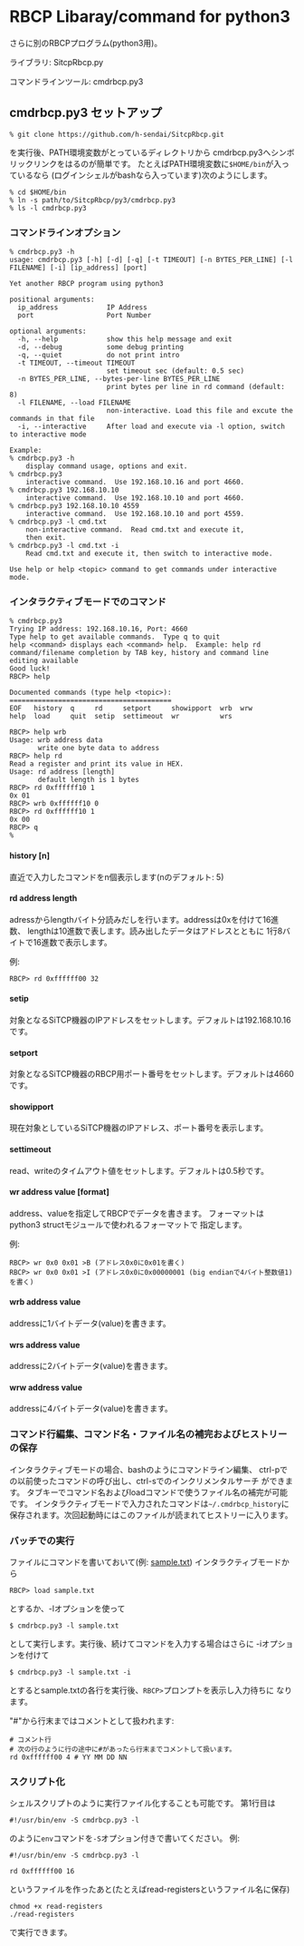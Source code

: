 # RBCP Libaray/command for python3

さらに別のRBCPプログラム(python3用)。

ライブラリ: SitcpRbcp.py

コマンドラインツール: cmdrbcp.py3

## cmdrbcp.py3 セットアップ

```
% git clone https://github.com/h-sendai/SitcpRbcp.git
```

を実行後、PATH環境変数がとっているディレクトリから
cmdrbcp.py3へシンボリックリンクをはるのが簡単です。
たとえばPATH環境変数に``$HOME/bin``が入っているなら
(ログインシェルがbashなら入っています)次のようにします。

```
% cd $HOME/bin
% ln -s path/to/SitcpRbcp/py3/cmdrbcp.py3
% ls -l cmdrbcp.py3
```

### コマンドラインオプション

```
% cmdrbcp.py3 -h
usage: cmdrbcp.py3 [-h] [-d] [-q] [-t TIMEOUT] [-n BYTES_PER_LINE] [-l FILENAME] [-i] [ip_address] [port]

Yet another RBCP program using python3

positional arguments:
  ip_address            IP Address
  port                  Port Number

optional arguments:
  -h, --help            show this help message and exit
  -d, --debug           some debug printing
  -q, --quiet           do not print intro
  -t TIMEOUT, --timeout TIMEOUT
                        set timeout sec (default: 0.5 sec)
  -n BYTES_PER_LINE, --bytes-per-line BYTES_PER_LINE
                        print bytes per line in rd command (default: 8)
  -l FILENAME, --load FILENAME
                        non-interactive. Load this file and excute the commands in that file
  -i, --interactive     After load and execute via -l option, switch to interactive mode

Example:
% cmdrbcp.py3 -h
    display command usage, options and exit.
% cmdrbcp.py3
    interactive command.  Use 192.168.10.16 and port 4660.
% cmdrbcp.py3 192.168.10.10
    interactive command.  Use 192.168.10.10 and port 4660.
% cmdrbcp.py3 192.168.10.10 4559
    interactive command.  Use 192.168.10.10 and port 4559.
% cmdrbcp.py3 -l cmd.txt
    non-interactive command.  Read cmd.txt and execute it,
    then exit.
% cmdrbcp.py3 -l cmd.txt -i
    Read cmd.txt and execute it, then switch to interactive mode.

Use help or help <topic> command to get commands under interactive mode.
```

### インタラクティブモードでのコマンド

```
% cmdrbcp.py3
Trying IP address: 192.168.10.16, Port: 4660
Type help to get available commands.  Type q to quit
help <command> displays each <command> help.  Example: help rd
command/filename completion by TAB key, history and command line editing available
Good luck!
RBCP> help

Documented commands (type help <topic>):
========================================
EOF   history  q     rd     setport     showipport  wrb  wrw
help  load     quit  setip  settimeout  wr          wrs

RBCP> help wrb
Usage: wrb address data
       write one byte data to address
RBCP> help rd
Read a register and print its value in HEX.
Usage: rd address [length]
       default length is 1 bytes
RBCP> rd 0xffffff10 1
0x 01
RBCP> wrb 0xffffff10 0
RBCP> rd 0xffffff10 1
0x 00
RBCP> q
%
```

#### history [n]

直近で入力したコマンドをn個表示します(nのデフォルト: 5)

#### rd address length

adressからlengthバイト分読みだしを行います。addressは0xを付けて16進数、
lengthは10進数で表します。読み出したデータはアドレスとともに
1行8バイトで16進数で表示します。

例:

```
RBCP> rd 0xffffff00 32
```

#### setip

対象となるSiTCP機器のIPアドレスをセットします。デフォルトは192.168.10.16です。

#### setport

対象となるSiTCP機器のRBCP用ポート番号をセットします。デフォルトは4660です。

#### showipport

現在対象としているSiTCP機器のIPアドレス、ポート番号を表示します。

#### settimeout

read、writeのタイムアウト値をセットします。デフォルトは0.5秒です。

#### wr address value [format]

address、valueを指定してRBCPでデータを書きます。
フォーマットはpython3 structモジュールで使われるフォーマットで
指定します。

例:

```
RBCP> wr 0x0 0x01 >B (アドレス0x0に0x01を書く)
RBCP> wr 0x0 0x01 >I (アドレス0x0に0x00000001 (big endianで4バイト整数値1)を書く)
```

#### wrb address value

addressに1バイトデータ(value)を書きます。

#### wrs address value

addressに2バイトデータ(value)を書きます。

#### wrw address value

addressに4バイトデータ(value)を書きます。

### コマンド行編集、コマンド名・ファイル名の補完およびヒストリーの保存

インタラクティブモードの場合、bashのようにコマンドライン編集、
ctrl-pでの以前使ったコマンドの呼び出し、ctrl-sでのインクリメンタルサーチ
ができます。
タブキーでコマンド名およびloadコマンドで使うファイル名の補完が可能です。
インタラクティブモードで入力されたコマンドは``~/.cmdrbcp_history``に
保存されます。次回起動時にはこのファイルが読まれてヒストリーに入ります。

### バッチでの実行

ファイルにコマンドを書いておいて(例: [sample.txt](sample.txt))
インタラクティブモードから
```
RBCP> load sample.txt
```
とするか、-lオプションを使って
```
$ cmdrbcp.py3 -l sample.txt
```
として実行します。実行後、続けてコマンドを入力する場合はさらに
-iオプションを付けて
```
$ cmdrbcp.py3 -l sample.txt -i
```
とするとsample.txtの各行を実行後、``RBCP>``プロンプトを表示し入力待ちに
なります。

"#"から行末まではコメントとして扱われます:
```
# コメント行
# 次の行のように行の途中に#があったら行末までコメントして扱います。
rd 0xffffff00 4 # YY MM DD NN
```

### スクリプト化

シェルスクリプトのように実行ファイル化することも可能です。
第1行目は
```
#!/usr/bin/env -S cmdrbcp.py3 -l
```
のように``env``コマンドを``-S``オプション付きで書いてください。
例:
```
#!/usr/bin/env -S cmdrbcp.py3 -l

rd 0xffffff00 16
```
というファイルを作ったあと(たとえばread-registersというファイル名に保存)
```
chmod +x read-registers
./read-registers
```
で実行できます。
